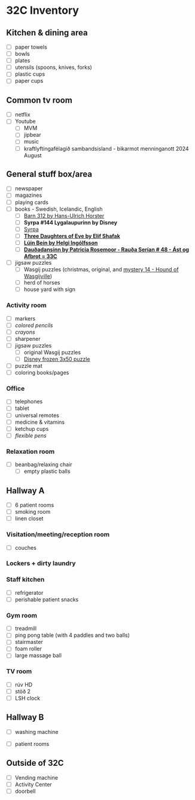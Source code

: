 # 32C Inventory

## Kitchen & dining area
- [ ] paper towels
- [ ] bowls
- [ ] plates
- [ ] utensils (spoons, knives, forks)
- [ ] plastic cups
- [ ] paper cups

## Common tv room
- [ ] netflix
- [ ] Youtube
    - [ ] MVM
    - [ ] jipbear
    - [ ] music
    - [ ] kraftlyftingafélagið sambandsisland - bikarmot menninganott 2024 August

## General stuff box/area
- [ ] newspaper
- [ ] magazines
- [ ] playing cards
- [ ] books - Swedish, Icelandic, English
    - [ ] [Barn 312 by Hans-Ulrich Horster](https://www.goodreads.com/book/show/30232761-barn-312)
    - [ ] **Syrpa #144 Lygalaupurinn by Disney**
    - [ ] [Syrpa](https://www.edda.is/velkomin/askriftir/syrpa/)
    - [ ] [**Three Daughters of Eve by Elif Shafak**](https://www.amazon.com/Three-Daughters-Eve-ELIF-SHAFAK/dp/0241978882/ref=tmm_pap_swatch_0?_encoding=UTF8&qid=&sr=)
    - [ ] [**Lúin Bein by Helgi Ingólfsson**](https://www.forlagid.is/vara/luin-bein/)
    - [ ] [**Dauðadansinn by Patricia Rosemoor - Rauða Serían # 48 - Ást og Afbrot = 33C**](https://www.unesco.org/xtrans/bsresult.aspx?a=Rosemoor%20Patricia)
- [ ] jigsaw puzzles
    - [ ] Wasgij puzzles (christmas, original, and [mystery 14 - Hound of Wasgijville](https://wasgij.com/puzzles/the-hound-of-the-wasgijvile/))
    - [ ] herd of horses
    - [ ] house yard with sign

### Activity room
- [ ] markers
- [ ] *colored pencils*
- [ ] *crayons*
- [ ] sharpener
- [ ] jigsaw puzzles
    - [ ] original Wasgij puzzles
    - [ ] [Disney frozen 3x50 puzzle](https://www.google.com/imgres?imgurl=https://i.pinimg.com/originals/09/85/94/098594899cda62b89250307e7ca90000.jpg&tbnid=gRoHst4LAHNZ0M&vet=1&imgrefurl=https://www.pinterest.ca/pin/disney-frozen-2-foam-jigsaw-puzzle-toy-for-kids-ages-4-and-up--461689399306299482/&docid=8-228fiO_ZlBCM&w=1500&h=1500&itg=1&source=sh/x/im/m1/1&kgs=c6afd14f582ed20c&shem=abme,trie)
- [ ] puzzle mat
- [ ] coloring books/pages

### Office
- [ ] telephones
- [ ] tablet
- [ ] universal remotes
- [ ] medicine & vitamins
- [ ] ketchup cups
- [ ] *flexible pens*

### Relaxation room
- [ ] beanbag/relaxing chair
    - [ ] empty plastic balls

## Hallway A
- [ ] 6 patient rooms
- [ ] smoking room
- [ ] linen closet

### Visitation/meeting/reception room
- [ ] couches

### Lockers + dirty laundry

### Staff kitchen
- [ ] refrigerator
- [ ] perishable patient snacks

### Gym room
- [ ] treadmill
- [ ] ping pong table (with 4 paddles and two balls)
- [ ] stairmaster
- [ ] foam roller
- [ ] large massage ball

### TV room
- [ ] rúv HD
- [ ] stöð 2
- [ ] LSH clock

## Hallway B
- [ ] washing machine
- [ ] patient rooms


## Outside of 32C
- [ ] Vending machine
- [ ] Activity Center
- [ ] doorbell
